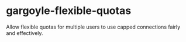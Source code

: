 # gargoyle-flexible-quotas
Allow flexible quotas for multiple users to use capped connections fairly and effectively.
